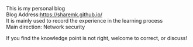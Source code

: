 This is my personal blog  
Blog Address:https://sharemk.github.io/  
It is mainly used to record the experience in the learning process  
Main direction: Network security

















  If you find the knowledge point is not right, welcome to correct, or discuss!
